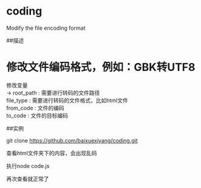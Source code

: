 # coding
Modify the file encoding format
   
##描述  
  
修改文件编码格式，例如：GBK转UTF8   
====================  
  
修改变量   
->
root_path : 需要进行转码的文件路径    
file_type : 需要进行转码的文件格式，比如html文件   
from_code : 文件的编码   
to_code   : 文件的目标编码   
   
    
##实例    

git clone https://github.com/baixuexiyang/coding.git    

查看html文件夹下的内容，会出现乱码    

执行node code.js   

再次查看就正常了   
    
            
